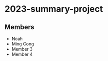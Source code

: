# 2023-summary-project

## Members

- Noah
- Ming Cong
- Member 3
- Member 4

<Description of your project>
